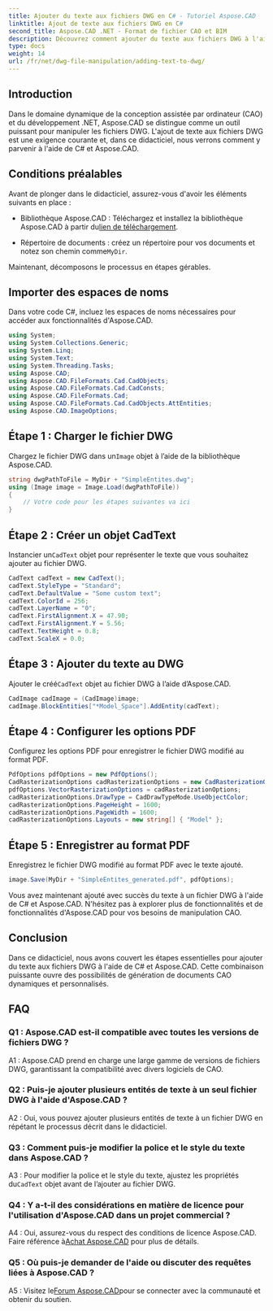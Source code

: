 ```yaml
---
title: Ajouter du texte aux fichiers DWG en C# - Tutoriel Aspose.CAD
linktitle: Ajout de texte aux fichiers DWG en C#
second_title: Aspose.CAD .NET - Format de fichier CAO et BIM
description: Découvrez comment ajouter du texte aux fichiers DWG à l'aide de C# et Aspose.CAD. Suivez ce didacticiel étape par étape pour une intégration transparente. Explorez la documentation Aspose.CAD pour obtenir des conseils complets.
type: docs
weight: 14
url: /fr/net/dwg-file-manipulation/adding-text-to-dwg/
---
```

## Introduction

Dans le domaine dynamique de la conception assistée par ordinateur (CAO) et du développement .NET, Aspose.CAD se distingue comme un outil puissant pour manipuler les fichiers DWG. L'ajout de texte aux fichiers DWG est une exigence courante et, dans ce didacticiel, nous verrons comment y parvenir à l'aide de C# et Aspose.CAD.

## Conditions préalables

Avant de plonger dans le didacticiel, assurez-vous d'avoir les éléments suivants en place :

-  Bibliothèque Aspose.CAD : Téléchargez et installez la bibliothèque Aspose.CAD à partir du[lien de téléchargement](https://releases.aspose.com/cad/net/).

-  Répertoire de documents : créez un répertoire pour vos documents et notez son chemin comme`MyDir`.

Maintenant, décomposons le processus en étapes gérables.

## Importer des espaces de noms

Dans votre code C#, incluez les espaces de noms nécessaires pour accéder aux fonctionnalités d'Aspose.CAD.

```csharp
using System;
using System.Collections.Generic;
using System.Linq;
using System.Text;
using System.Threading.Tasks;
using Aspose.CAD;
using Aspose.CAD.FileFormats.Cad.CadObjects;
using Aspose.CAD.FileFormats.Cad.CadConsts;
using Aspose.CAD.FileFormats.Cad;
using Aspose.CAD.FileFormats.Cad.CadObjects.AttEntities;
using Aspose.CAD.ImageOptions;
```

## Étape 1 : Charger le fichier DWG

 Chargez le fichier DWG dans un`Image` objet à l’aide de la bibliothèque Aspose.CAD.

```csharp
string dwgPathToFile = MyDir + "SimpleEntites.dwg";
using (Image image = Image.Load(dwgPathToFile))
{
    // Votre code pour les étapes suivantes va ici
}
```

## Étape 2 : Créer un objet CadText

 Instancier un`CadText` objet pour représenter le texte que vous souhaitez ajouter au fichier DWG.

```csharp
CadText cadText = new CadText();
cadText.StyleType = "Standard";
cadText.DefaultValue = "Some custom text";
cadText.ColorId = 256;
cadText.LayerName = "0";
cadText.FirstAlignment.X = 47.90;
cadText.FirstAlignment.Y = 5.56;
cadText.TextHeight = 0.8;
cadText.ScaleX = 0.0;
```

## Étape 3 : Ajouter du texte au DWG

 Ajouter le créé`CadText` objet au fichier DWG à l’aide d’Aspose.CAD.

```csharp
CadImage cadImage = (CadImage)image;
cadImage.BlockEntities["*Model_Space"].AddEntity(cadText);
```

## Étape 4 : Configurer les options PDF

Configurez les options PDF pour enregistrer le fichier DWG modifié au format PDF.

```csharp
PdfOptions pdfOptions = new PdfOptions();
CadRasterizationOptions cadRasterizationOptions = new CadRasterizationOptions();
pdfOptions.VectorRasterizationOptions = cadRasterizationOptions;
cadRasterizationOptions.DrawType = CadDrawTypeMode.UseObjectColor;
cadRasterizationOptions.PageHeight = 1600;
cadRasterizationOptions.PageWidth = 1600;
cadRasterizationOptions.Layouts = new string[] { "Model" };
```

## Étape 5 : Enregistrer au format PDF

Enregistrez le fichier DWG modifié au format PDF avec le texte ajouté.

```csharp
image.Save(MyDir + "SimpleEntites_generated.pdf", pdfOptions);
```

Vous avez maintenant ajouté avec succès du texte à un fichier DWG à l'aide de C# et Aspose.CAD. N'hésitez pas à explorer plus de fonctionnalités et de fonctionnalités d'Aspose.CAD pour vos besoins de manipulation CAO.

## Conclusion

Dans ce didacticiel, nous avons couvert les étapes essentielles pour ajouter du texte aux fichiers DWG à l'aide de C# et Aspose.CAD. Cette combinaison puissante ouvre des possibilités de génération de documents CAO dynamiques et personnalisés.

## FAQ

### Q1 : Aspose.CAD est-il compatible avec toutes les versions de fichiers DWG ?

A1 : Aspose.CAD prend en charge une large gamme de versions de fichiers DWG, garantissant la compatibilité avec divers logiciels de CAO.

### Q2 : Puis-je ajouter plusieurs entités de texte à un seul fichier DWG à l'aide d'Aspose.CAD ?

A2 : Oui, vous pouvez ajouter plusieurs entités de texte à un fichier DWG en répétant le processus décrit dans le didacticiel.

### Q3 : Comment puis-je modifier la police et le style du texte dans Aspose.CAD ?

 A3 : Pour modifier la police et le style du texte, ajustez les propriétés du`CadText` objet avant de l’ajouter au fichier DWG.

### Q4 : Y a-t-il des considérations en matière de licence pour l'utilisation d'Aspose.CAD dans un projet commercial ?

 A4 : Oui, assurez-vous du respect des conditions de licence Aspose.CAD. Faire référence à[Achat Aspose.CAD](https://purchase.aspose.com/buy) pour plus de détails.

### Q5 : Où puis-je demander de l'aide ou discuter des requêtes liées à Aspose.CAD ?

A5 : Visitez le[Forum Aspose.CAD](https://forum.aspose.com/c/cad/19)pour se connecter avec la communauté et obtenir du soutien.